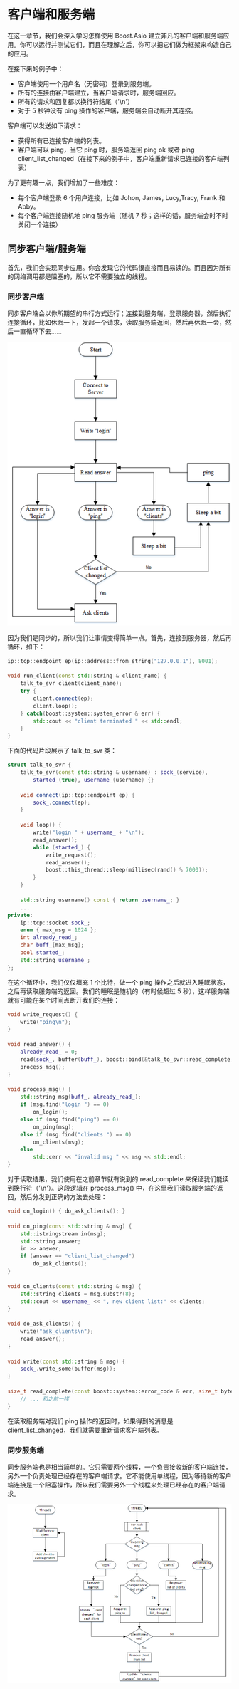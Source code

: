 # 客户端和服务端

在这一章节，我们会深入学习怎样使用 Boost.Asio 建立非凡的客户端和服务端应用。你可以运行并测试它们，而且在理解之后，你可以把它们做为框架来构造自己的应用。

在接下来的例子中：

* 客户端使用一个用户名（无密码）登录到服务端。
* 所有的连接由客户端建立，当客户端请求时，服务端回应。
* 所有的请求和回复都以换行符结尾（'\n'）
* 对于 5 秒钟没有 ping 操作的客户端，服务端会自动断开其连接。

客户端可以发送如下请求：

* 获得所有已连接客户端的列表。
* 客户端可以 ping，当它 ping 时，服务端返回 ping ok 或者 ping client\_list\_changed（在接下来的例子中，客户端重新请求已连接的客户端列表）

为了更有趣一点，我们增加了一些难度：

* 每个客户端登录 6 个用户连接，比如 Johon, James, Lucy,Tracy, Frank 和 Abby。
* 每个客户端连接随机地 ping 服务端（随机 7 秒；这样的话，服务端会时不时关闭一个连接）

## 同步客户端/服务端

首先，我们会实现同步应用。你会发现它的代码很直接而且易读的。而且因为所有的网络调用都是阻塞的，所以它不需要独立的线程。

### 同步客户端

同步客户端会以你所期望的串行方式运行；连接到服务端，登录服务器，然后执行连接循环，比如休眠一下，发起一个请求，读取服务端返回，然后再休眠一会，然后一直循环下去……

![同步客户端](https://github.com/YaJunCui/notes/blob/master/images/boost_asio_sync_client.png?raw=true)

因为我们是同步的，所以我们让事情变得简单一点。首先，连接到服务器，然后再循环，如下：

```C++
ip::tcp::endpoint ep(ip::address::from_string("127.0.0.1"), 8001);

void run_client(const std::string & client_name) {
    talk_to_svr client(client_name);
    try {
        client.connect(ep);
        client.loop();
    } catch(boost::system::system_error & err) {
        std::cout << "client terminated " << std::endl;
    }
}
```

下面的代码片段展示了 talk\_to\_svr 类：

```C++
struct talk_to_svr {
    talk_to_svr(const std::string & username) : sock_(service),
        started_(true), username_(username) {}

    void connect(ip::tcp::endpoint ep) {
        sock_.connect(ep);
    }

    void loop() {
        write("login " + username_ + "\n");
        read_answer();
        while (started_) {
            write_request();
            read_answer();
            boost::this_thread::sleep(millisec(rand() % 7000));
        }
    }

    std::string username() const { return username_; }
    ...
private:
    ip::tcp::socket sock_;
    enum { max_msg = 1024 };
    int already_read_;
    char buff_[max_msg];
    bool started_;
    std::string username_;
};
```

在这个循环中，我们仅仅填充 1 个比特，做一个 ping 操作之后就进入睡眠状态，之后再读取服务端的返回。我们的睡眠是随机的（有时候超过 5 秒），这样服务端就有可能在某个时间点断开我们的连接：

```C++
void write_request() {
    write("ping\n");
}

void read_answer() {
    already_read_ = 0;
    read(sock_, buffer(buff_), boost::bind(&talk_to_svr::read_complete, this, _1, _2));
    process_msg();
}

void process_msg() {
    std::string msg(buff_, already_read_);
    if (msg.find("login ") == 0)
        on_login();
    else if (msg.find("ping") == 0)
        on_ping(msg);
    else if (msg.find("clients ") == 0)
        on_clients(msg);
    else
        std::cerr << "invalid msg " << msg << std::endl;
}
```

对于读取结果，我们使用在之前章节就有说到的 read\_complete 来保证我们能读到换行符（'\n'）。这段逻辑在 process\_msg() 中，在这里我们读取服务端的返回，然后分发到正确的方法去处理：

```C++
void on_login() { do_ask_clients(); }

void on_ping(const std::string & msg) {
    std::istringstream in(msg);
    std::string answer;
    in >> answer;
    if (answer == "client_list_changed")
        do_ask_clients();
}

void on_clients(const std::string & msg) {
    std::string clients = msg.substr(8);
    std::cout << username_ << ", new client list:" << clients;
}

void do_ask_clients() {
    write("ask_clients\n");
    read_answer();
}

void write(const std::string & msg) {
    sock_.write_some(buffer(msg));
}

size_t read_complete(const boost::system::error_code & err, size_t bytes) {
    // ... 和之前一样
}
```

在读取服务端对我们 ping 操作的返回时，如果得到的消息是 client\_list\_changed，我们就需要重新请求客户端列表。

### 同步服务端

同步服务端也是相当简单的。它只需要两个线程，一个负责接收新的客户端连接，另外一个负责处理已经存在的客户端请求。它不能使用单线程，因为等待新的客户端连接是一个阻塞操作，所以我们需要另外一个线程来处理已经存在的客户端请求。

![同步服务端](https://github.com/YaJunCui/notes/blob/master/images/boost_asio_sync_server.png?raw=true)

